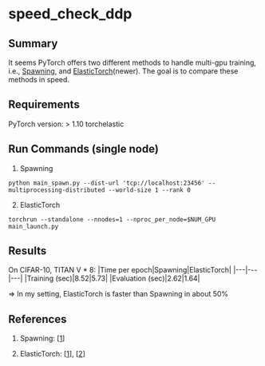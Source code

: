 # speed_check_ddp

## Summary

It seems PyTorch offers two different methods to handle multi-gpu training, i.e., [Spawning](https://github.com/pytorch/examples/tree/main/imagenet), and [ElasticTorch](https://github.com/pytorch/elastic/tree/master/examples)(newer). The goal is to compare these methods in speed.

## Requirements

PyTorch version: > 1.10
torchelastic

## Run Commands (single node)

1. Spawning

```
python main_spawn.py --dist-url 'tcp://localhost:23456' --multiprocessing-distributed --world-size 1 --rank 0
```


2. ElasticTorch

```
torchrun --standalone --nnodes=1 --nproc_per_node=$NUM_GPU main_launch.py
```

## Results

On CIFAR-10, TITAN V * 8:
|Time per epoch|Spawning|ElasticTorch|
|---|---|---|
|Training (sec)|8.52|5.73|
|Evaluation (sec)|2.62|1.64|

=> In my setting, ElasticTorch is faster than Spawning in about 50%


## References

1. Spawning: [[1](https://github.com/pytorch/examples/tree/main/imagenet)]

2. ElasticTorch: [[1](https://github.com/pytorch/elastic/tree/master/examples)], [[2](https://pytorch.org/docs/stable/elastic/run.html)]

